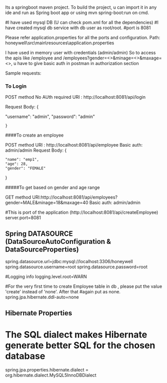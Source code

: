 Its a springboot maven project.
To build the project, u can import it in any ide and run as Spring boot app
or using mvn spring-boot:run on cmd.

#I have used mysql DB (U can check pom.xml for all the dependencies)
#I have created mysql db service with db user as root/root.
#port is 8081


Please refer application.properties for all the ports and configuration.
Path: honeywell\src\main\resources\application.properties




I have used in memory user with credentials (admin/admin)
So to access the apis like /employee and /employees?gender=<>&minage=<>&maxage=<>, 
u have to give basic auth in postman in authorization section


Sample requests:


### To Login
POST method
No AUth required
URI : http://localhost:8081/api/login

Request Body:
{
	    
"username": "admin",
"password": "admin"
       
	} 

####To create an employee

POST method
URI : http://localhost:8081/api/employee
Basic auth: admin/admin
Request Body:
{
        
    "name": "emp1",
    "age": 28,
    "gender": "FEMALE"
 } 
      
      
#####To get based on gender and age range

GET method
URI:http://localhost:8081/api/employees?gender=MALE&minage=18&maxage=40
Basic auth: admin/admin







#This is port of the application (http://localhost:8081/api/createEmployee)
server.port=8081

## Spring DATASOURCE (DataSourceAutoConfiguration & DataSourceProperties) 
spring.datasource.url=jdbc:mysql://localhost:3306/honeywell
spring.datasource.username=root
spring.datasource.password=root

#Logging info
logging.level.root=WARN

#For the very first time to create Employee table in db , please put the value 'create' instead of 'none'. After that
#again put as none.
spring.jpa.hibernate.ddl-auto=none


## Hibernate Properties
# The SQL dialect makes Hibernate generate better SQL for the chosen database
spring.jpa.properties.hibernate.dialect = org.hibernate.dialect.MySQL5InnoDBDialect